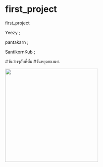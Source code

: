 # first_project
first_project

Yeezy ;

pantakarn ;

SantikornKub ;

#วันว่างๆกับพี่ตั้ม
#วันหยุดของนศ.

<img src="https://scontent.fbkk22-2.fna.fbcdn.net/v/t1.15752-9/359367069_849835969316774_1498747881454310848_n.jpg?_nc_cat=105&ccb=1-7&_nc_sid=ae9488&_nc_eui2=AeH6v5IR948EaRNiNaVVOOM6a2-YkSPOxeFrb5iRI87F4Vx2yAhk6RCXvO-vzXL2ax-w498H06pF4gXKptMhioqS&_nc_ohc=_PvhHu2CKlQAX-XXVNC&_nc_ht=scontent.fbkk22-2.fna&oh=03_AdQEyeCyBsa943GsY-tE_972Iro6LEp2atzsbJTN-Evztw&oe=64D07F30 "  height="300" width="300"/>